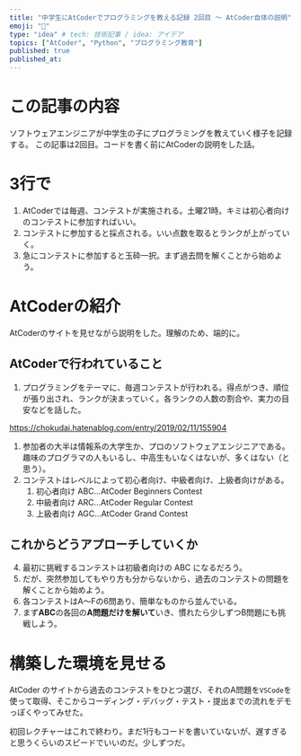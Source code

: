 ```yaml
---
title: "中学生にAtCoderでプログラミングを教える記録 2回目 〜 AtCoder自体の説明"
emoji: "🐣"
type: "idea" # tech: 技術記事 / idea: アイデア
topics: ["AtCoder", "Python", "プログラミング教育"]
published: true
published_at: 
---
```

# この記事の内容

ソフトウェアエンジニアが中学生の子にプログラミングを教えていく様子を記録する。
この記事は2回目。コードを書く前にAtCoderの説明をした話。

# 3行で
1. AtCoderでは毎週、コンテストが実施される。土曜21時。キミは初心者向けのコンテストに参加すればいい。
2. コンテストに参加すると採点される。いい点数を取るとランクが上がっていく。
3. 急にコンテストに参加すると玉砕一択。まず過去問を解くことから始めよう。

# AtCoderの紹介
AtCoderのサイトを見せながら説明をした。理解のため、端的に。

## AtCoderで行われていること
1. プログラミングをテーマに、毎週コンテストが行われる。得点がつき、順位が張り出され、ランクが決まっていく。各ランクの人数の割合や、実力の目安などを話した。

https://chokudai.hatenablog.com/entry/2019/02/11/155904

1. 参加者の大半は情報系の大学生か、プロのソフトウェアエンジニアである。趣味のプログラマの人もいるし、中高生もいなくはないが、多くはない（と思う）。
2. コンテストはレベルによって初心者向け、中級者向け、上級者向けがある。
   1. 初心者向け ABC…AtCoder Beginners Contest
   2. 中級者向け ARC…AtCoder Regular Contest
   3. 上級者向け AGC…AtCoder Grand Contest

## これからどうアプローチしていくか
4. 最初に挑戦するコンテストは初級者向けの ABC になるだろう。
5. だが、突然参加してもやり方も分からないから、過去のコンテストの問題を解くことから始めよう。
6. 各コンテストはA〜Fの6問あり、簡単なものから並んでいる。
7. まず**ABC**の各回の**A問題だけを解いて**いき、慣れたら少しずつB問題にも挑戦しよう。

# 構築した環境を見せる
AtCoder のサイトから過去のコンテストをひとつ選び、それのA問題を`VSCode`を使って取得、そこからコーディング・デバッグ・テスト・提出までの流れをデモっぽくやってみせた。

初回レクチャーはこれで終わり。まだ1行もコードを書いていないが、遅すぎると思うくらいのスピードでいいのだ。少しずつだ。
